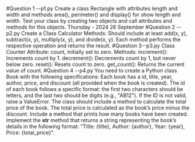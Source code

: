 #Question 1 --p1.py
Create a class Rectangle with attributes length and width and methods area(),
perimeter() and display() for show length and width. Test your class by creating
two objects and call attributes and methods for this objects.
Thursday - 2024 26 September
#Question 2 --p2.py
Create a Class Calculator
Methods: Should include at least add(x, y), subtract(x, y), multiply(x, y), and divide(x, y).
Each method performs the respective operation and returns the result.
#Question 3--p3.py
Class Counter
Attribute: count, initially set to zero.
Methods:
increment(): Increments count by 1.
decrement(): Decrements count by 1, but never below zero.
reset(): Resets count to zero.
get_count(): Returns the current value of count.
#Question 4 --p4.py
You need to create a Python class Book with the following specifications:
Each book has a id, title, year, author, price, and discount (all provided when the book is
created).
The id of each book follows a specific format: the first two characters should be letters,
and the last two should be digits (e.g., "AB12"). If the ID is not valid, raise a ValueError.
The class should include a method to calculate the total price of the book. The total price
is calculated as the book’s price minus the discount.
Include a method that prints how many books have been created.
Implement the __str__ method that returns a string representing the book’s details in
the following format: "Title: {title}, Author: {author}, Year: {year}, Price: {total_price}".
